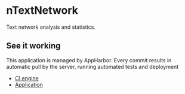 nTextNetwork
============

Text network analysis and statistics.

See it working
-------------
This application is managed by AppHarbor. Every commit results in automatic pull by the server, running automated tests and deployment
*   [CI engine](https://appharbor.com/applications/ntextnetwork)
*   [Application](http://ntextnetwork.apphb.com/)